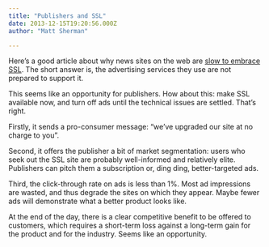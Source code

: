 ```yaml
---
title: "Publishers and SSL"
date: 2013-12-15T19:20:56.000Z
author: "Matt Sherman"

---
```


Here’s a good article about why news sites on the web are [slow to embrace SSL](http://www.washingtonpost.com/blogs/the-switch/wp/2013/12/11/news-sites-could-protect-your-privacy-with-encryption-heres-why-they-probably-wont/). The short answer is, the advertising services they use are not prepared to support it.

This seems like an opportunity for publishers. How about this: make SSL available now, and turn off ads until the technical issues are settled. That’s right.

Firstly, it sends a pro-consumer message: “we’ve upgraded our site at no charge to you”.

Second, it offers the publisher a bit of market segmentation: users who seek out the SSL site are probably well-informed and relatively elite. Publishers can pitch them a subscription or, ding ding, better-targeted ads.

Third, the click-through rate on ads is less than 1%. Most ad impressions are wasted, and thus degrade the sites on which they appear. Maybe fewer ads will demonstrate what a better product looks like.

At the end of the day, there is a clear competitive benefit to be offered to customers, which requires a short-term loss against a long-term gain for the product and for the industry. Seems like an opportunity.
